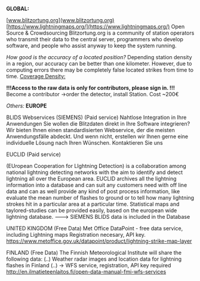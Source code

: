
**GLOBAL:**

[www.blitzortung.org](www.blitzortung.org)
[https://www.lightningmaps.org/](https://www.lightningmaps.org/)
Open Source & Crowdsourcing
Blitzortung.org is a community of station operators who transmit their data to the central server, programmers who develop software, and people who assist anyway to keep the system running. 


*How good is the accuracy of a located position?*
Depending station density in a region, our accuracy can be better than one kilometer. However, due to computing errors there may be completely false located strikes from time to time. 
[Coverage Density:](https://www.lightningmaps.org/extra/coverage?lang=de)

**!!!Access to the raw data is only for contributors, please sign in. !!!**
 Become a contributor ->order the detector, install Station.  Cost ~200€



*Others:*
**EUROPE**

BLIDS Webservices (SIEMENS)  (Paid service)
Nahtlose Integration in Ihre Anwendungen
Sie wollen die Blitzdaten direkt in Ihre Software integrieren?
Wir bieten Ihnen einen standardisierten Webservice, der die meisten Anwendungsfälle abdeckt. Und wenn nicht, erstellen wir Ihnen gerne eine individuelle Lösung nach Ihren Wünschen.
 Kontaktieren Sie uns

EUCLID (Paid service)

(EUropean Cooperation for LIghtning Detection) is a collaboration among national lightning detecting networks with the aim to identify and detect lightning all over the European area.
EUCLID archives all the lightning information into a database and can suit any customers need with off line data and can as well provide any kind of post process information, like evaluate the mean number of flashes to ground or to tell how many lightning strokes hit in a particular area at a particular time. Statistical maps and taylored-studies can be provided easily, based on the european wide lightning database.
 ---> SIEMENS BLIDS data is included in the Database


UNITED KINGDOM (Free Data)
Met Office DataPoint - free data service, including Lightning maps
	Registration necesary, API key. 
	https://www.metoffice.gov.uk/datapoint/product/lightning-strike-map-layer


FINLAND (Free Data)
The Finnish Meteorological Institute will share the following data:
(..) Weather radar images and location data for lightning flashes in Finland (..)
	-> WFS service, registration, API key required
     http://en.ilmatieteenlaitos.fi/open-data-manual-fmi-wfs-services


